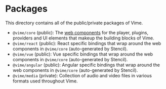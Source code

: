 # Packages

This directory contains all of the public/private packages of Vime.

- `@vime/core` (public): The [web components](https://developer.mozilla.org/en-US/docs/Web/Web_Components)
  for the player, plugins, providers and UI elements that makeup the building blocks of Vime.
- `@vime/react` (public): React specific bindings that wrap around the web components in `@vime/core`
  (auto-generated by Stencil).
- `@vime/vue` (public): Vue specific bindings that wrap around the web components in `@vime/core`
  (auto-generated by Stencil).
- `@vime/angular` (public): Angular specific bindings that wrap around the web components in `@vime/core`
  (auto-generated by Stencil).
- `@vime/media` (private): Collection of audio and video files in various formats used throughout Vime.
